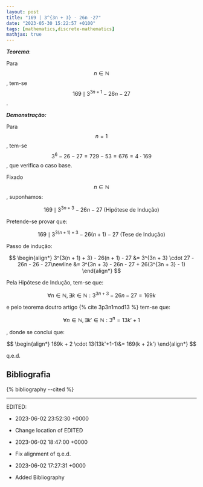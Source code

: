 ```yaml
---
layout: post
title: "169 | 3^{3n + 3} - 26n -27"
date: "2023-05-30 15:22:57 +0100"
tags: [mathematics,discrete-mathematics]
mathjax: true
---
```


***Teorema***:

Para $$n \in \mathbb{N}$$, tem-se $$169 \mid 3^{3n + 1} - 26n - 27$$.

***Demonstração:***

Para $$n = 1$$, tem-se $$ 3^6 - 26 - 27 = 729 - 53 = 676 = 4 \cdot 169$$,
que verifica o caso base.

Fixado $$n \in \mathbb{N}$$, suponhamos:

$$169 \mid 3^{3n + 3} - 26n - 27 \text{ (Hipótese de Indução)}$$

Pretende-se provar que:

$$169 \mid 3^{3(n + 1) + 3} - 26(n + 1) - 27 \text{ (Tese de Indução)}$$

Passo de indução:

$$
\begin{align*}
3^{3(n + 1) + 3} - 26(n + 1) - 27 &= 3^{3n + 3} \cdot 27 - 26n - 26 -
27\newline
&= 3^{3n + 3} - 26n - 27 + 26(3^{3n + 3} - 1)
\end{align*}
$$

Pela Hipótese de Indução, tem-se que:

$$\forall n \in \mathbb{N}, \exists k \in \mathbb{N}:
3^{3n + 3} - 26n - 27 = 169k$$

e pelo teorema doutro artigo {% cite 3p3n1mod13 %}
tem-se que:

$$ \forall n \in \mathbb{N}, \exists k' \in \mathbb{N}: 3^n = 13k' + 1$$

, donde se conclui que:

$$
\begin{align*}
169k + 2 \cdot 13(13k'+1-1)&= 169(k + 2k')
\end{align*}
$$

q.e.d.

## Bibliografia

{% bibliography --cited %}


---

EDITED:
- 2023-06-02 23:52:30 +0000
 + Change location of EDITED
- 2023-06-02 18:47:00 +0000
 + Fix alignment of q.e.d.
- 2023-06-02 17:27:31 +0000
 + Added Bibliography
